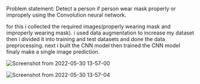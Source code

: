 Problem statement:
Detect a person if person wear mask properly or impropely using the Convolution neural network.

for this i collected the required images(properly wearing mask and improperly wearing mask). i used data augmentation to increase my dataset 
then i divided it into training and test datasets and done the data preprocessing. next i built the CNN model then trained the CNN model 
 finaly make a single image prediction.
 
 ![Screenshot from 2022-05-30 13-57-00](https://user-images.githubusercontent.com/99475599/170950860-a362798a-da81-4693-8a43-8316a9bd84ce.png)
 
![Screenshot from 2022-05-30 13-57-04](https://user-images.githubusercontent.com/99475599/170950897-acb43ce6-36d6-4daa-8733-f062bf9b388d.png)

